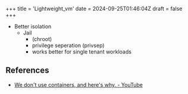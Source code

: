 +++
title = 'Lightweight_vm'
date = 2024-09-25T01:46:04Z
draft = false
+++

- Better isolation
  - Jail 
    - (chroot)
    - privilege seperation (privsep)
    - works better for single tenant workloads


## References

- [We don't use containers, and here's why. - YouTube](https://www.youtube.com/watch?v=wVil7wG-1yg)

